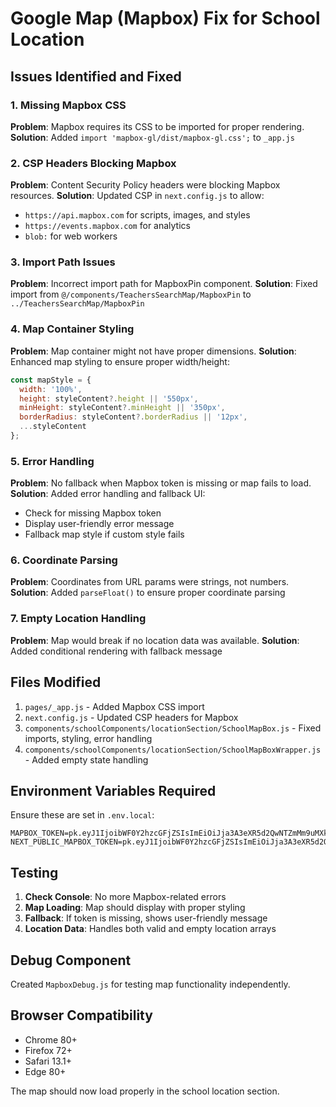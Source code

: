 # Google Map (Mapbox) Fix for School Location

## Issues Identified and Fixed

### 1. Missing Mapbox CSS
**Problem**: Mapbox requires its CSS to be imported for proper rendering.
**Solution**: Added `import 'mapbox-gl/dist/mapbox-gl.css';` to `_app.js`

### 2. CSP Headers Blocking Mapbox
**Problem**: Content Security Policy headers were blocking Mapbox resources.
**Solution**: Updated CSP in `next.config.js` to allow:
- `https://api.mapbox.com` for scripts, images, and styles
- `https://events.mapbox.com` for analytics
- `blob:` for web workers

### 3. Import Path Issues
**Problem**: Incorrect import path for MapboxPin component.
**Solution**: Fixed import from `@/components/TeachersSearchMap/MapboxPin` to `../TeachersSearchMap/MapboxPin`

### 4. Map Container Styling
**Problem**: Map container might not have proper dimensions.
**Solution**: Enhanced map styling to ensure proper width/height:
```javascript
const mapStyle = {
  width: '100%',
  height: styleContent?.height || '550px',
  minHeight: styleContent?.minHeight || '350px',
  borderRadius: styleContent?.borderRadius || '12px',
  ...styleContent
};
```

### 5. Error Handling
**Problem**: No fallback when Mapbox token is missing or map fails to load.
**Solution**: Added error handling and fallback UI:
- Check for missing Mapbox token
- Display user-friendly error message
- Fallback map style if custom style fails

### 6. Coordinate Parsing
**Problem**: Coordinates from URL params were strings, not numbers.
**Solution**: Added `parseFloat()` to ensure proper coordinate parsing

### 7. Empty Location Handling
**Problem**: Map would break if no location data was available.
**Solution**: Added conditional rendering with fallback message

## Files Modified

1. `pages/_app.js` - Added Mapbox CSS import
2. `next.config.js` - Updated CSP headers for Mapbox
3. `components/schoolComponents/locationSection/SchoolMapBox.js` - Fixed imports, styling, error handling
4. `components/schoolComponents/locationSection/SchoolMapBoxWrapper.js` - Added empty state handling

## Environment Variables Required

Ensure these are set in `.env.local`:
```
MAPBOX_TOKEN=pk.eyJ1IjoibWF0Y2hzcGFjZSIsImEiOiJja3A3eXR5d2QwNTZmMm9uMXk4aDFlNWVzIn0.fHgAk7kUJkY3nKnNlQ4k2A
NEXT_PUBLIC_MAPBOX_TOKEN=pk.eyJ1IjoibWF0Y2hzcGFjZSIsImEiOiJja3A3eXR5d2QwNTZmMm9uMXk4aDFlNWVzIn0.fHgAk7kUJkY3nKnNlQ4k2A
```

## Testing

1. **Check Console**: No more Mapbox-related errors
2. **Map Loading**: Map should display with proper styling
3. **Fallback**: If token is missing, shows user-friendly message
4. **Location Data**: Handles both valid and empty location arrays

## Debug Component

Created `MapboxDebug.js` for testing map functionality independently.

## Browser Compatibility

- Chrome 80+
- Firefox 72+
- Safari 13.1+
- Edge 80+

The map should now load properly in the school location section.